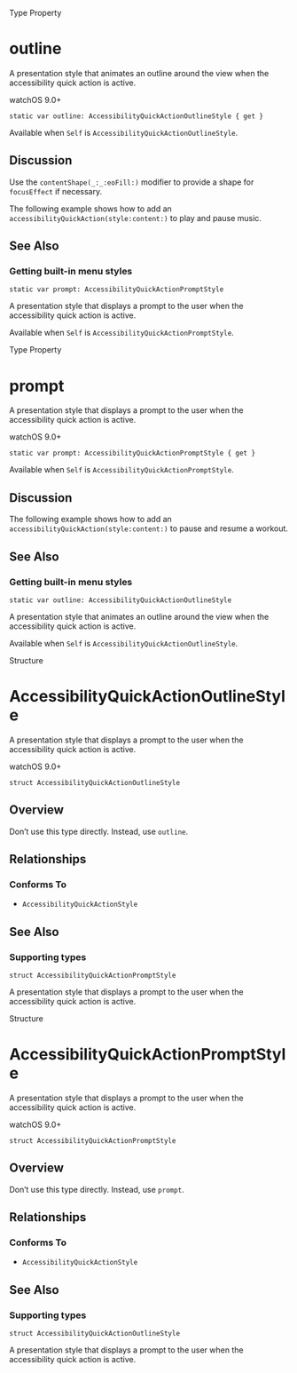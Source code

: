 Type Property

# outline

A presentation style that animates an outline around the view when the
accessibility quick action is active.

watchOS 9.0+

    
    
    static var outline: AccessibilityQuickActionOutlineStyle { get }

Available when `Self` is `AccessibilityQuickActionOutlineStyle`.

## Discussion

Use the `contentShape(_:_:eoFill:)` modifier to provide a shape for
`focusEffect` if necessary.

The following example shows how to add an
`accessibilityQuickAction(style:content:)` to play and pause music.

## See Also

### Getting built-in menu styles

`static var prompt: AccessibilityQuickActionPromptStyle`

A presentation style that displays a prompt to the user when the accessibility
quick action is active.

Available when `Self` is `AccessibilityQuickActionPromptStyle`.

Type Property

# prompt

A presentation style that displays a prompt to the user when the accessibility
quick action is active.

watchOS 9.0+

    
    
    static var prompt: AccessibilityQuickActionPromptStyle { get }

Available when `Self` is `AccessibilityQuickActionPromptStyle`.

## Discussion

The following example shows how to add an
`accessibilityQuickAction(style:content:)` to pause and resume a workout.

## See Also

### Getting built-in menu styles

`static var outline: AccessibilityQuickActionOutlineStyle`

A presentation style that animates an outline around the view when the
accessibility quick action is active.

Available when `Self` is `AccessibilityQuickActionOutlineStyle`.

Structure

# AccessibilityQuickActionOutlineStyle

A presentation style that displays a prompt to the user when the accessibility
quick action is active.

watchOS 9.0+

    
    
    struct AccessibilityQuickActionOutlineStyle

## Overview

Don’t use this type directly. Instead, use `outline`.

## Relationships

### Conforms To

  * `AccessibilityQuickActionStyle`

## See Also

### Supporting types

`struct AccessibilityQuickActionPromptStyle`

A presentation style that displays a prompt to the user when the accessibility
quick action is active.

Structure

# AccessibilityQuickActionPromptStyle

A presentation style that displays a prompt to the user when the accessibility
quick action is active.

watchOS 9.0+

    
    
    struct AccessibilityQuickActionPromptStyle

## Overview

Don’t use this type directly. Instead, use `prompt`.

## Relationships

### Conforms To

  * `AccessibilityQuickActionStyle`

## See Also

### Supporting types

`struct AccessibilityQuickActionOutlineStyle`

A presentation style that displays a prompt to the user when the accessibility
quick action is active.

